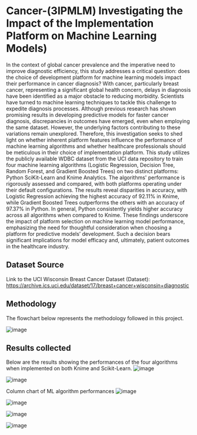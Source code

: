 # Cancer-(3IPMLM) Investigating the Impact of the Implementation Platform on Machine Learning Models)
In the context of global cancer prevalence and the imperative need to improve diagnostic efficiency, this study addresses a critical question: does the choice of development platform for machine learning models impact their performance in cancer diagnosis? 
With cancer, particularly breast cancer, representing a significant global health concern, delays in diagnosis have been identified as a major obstacle to reducing morbidity. 
Scientists have turned to machine learning techniques to tackle this challenge to expedite diagnosis processes.
Although previous research has shown promising results in developing predictive models for faster cancer diagnosis, discrepancies in outcomes have emerged, even when employing the same dataset.
However, the underlying factors contributing to these variations remain unexplored. Therefore, this investigation seeks to shed light on whether inherent platform features influence the performance of 
machine learning algorithms and whether healthcare professionals should be meticulous in their choice of implementation platform.
This study utilizes the publicly available WDBC dataset from the UCI data repository to train four machine learning algorithms (Logistic Regression, Decision Tree, Random Forest, and Gradient Boosted Trees) on two distinct platforms: Python SciKit-Learn and Knime Analytics. 
The algorithms' performance is rigorously assessed and compared, with both platforms operating under their default configurations. 
The results reveal disparities in accuracy, with Logistic Regression achieving the highest accuracy of 92.11% in Knime, while Gradient Boosted Trees outperforms the others with an accuracy of 97.37% in Python. 
In general, Python consistently yields higher accuracy across all algorithms when compared to Knime. 
These findings underscore the impact of platform selection on machine learning model performance, emphasizing the need for thoughtful consideration when choosing a platform for predictive models’ development.
Such a decision bears significant implications for model efficacy and, ultimately, patient outcomes in the healthcare industry.

## Dataset Source
Link to the UCI Wisconsin Breast Cancer Dataset (Dataset):
https://archive.ics.uci.edu/dataset/17/breast+cancer+wisconsin+diagnostic

## Methodology
The flowchart below represents the methodology followed in this project.

![image](https://github.com/ProfDee92/Cancer-3IPMLM/assets/103885055/ec73170f-ea60-4ad2-b824-636d97909488)

## Results collected
Below are the results showing the performances of the four algorithms when implemented on both Knime and Scikit-Learn. 
![image](https://github.com/ProfDee92/Cancer-3IPMLM/assets/103885055/c0e7de46-dd86-4269-bdd9-d43cb73c4c3f)

![image](https://github.com/ProfDee92/Cancer-3IPMLM/assets/103885055/b5f2e543-0d8d-4397-bb2e-9b7d9b585801)

Column chart of ML algorithm performances
![image](https://github.com/ProfDee92/Cancer-3IPMLM/assets/103885055/eefb18fc-61f8-4dfa-b506-cc4ed7c11dee)

![image](https://github.com/ProfDee92/Cancer-3IPMLM/assets/103885055/f47f218c-494f-4107-a93a-7cd540e355ef)

![image](https://github.com/ProfDee92/Cancer-3IPMLM/assets/103885055/e41b5b9e-8f5c-4cca-9f1c-5d9ff9bd2e39)

![image](https://github.com/ProfDee92/Cancer-3IPMLM/assets/103885055/738ce710-1ce3-4619-95e0-a50fc38b4584)






